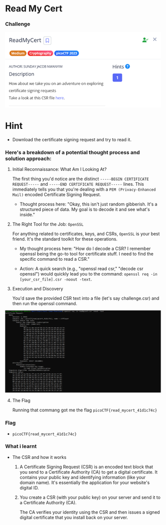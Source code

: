 # Read My Cert

### Challenge 

![challengeimage](../images/readmycertt.PNG)

# Hint 
- Download the certificate signing request and try to read it.

### Here's a breakdown of a potential thought process and solution approach:

1. Initial Reconnaissance: What Am I Looking At?

    The first thing you'd notice are the distinct `-----BEGIN CERTIFICATE REQUEST-----` and `-----END CERTIFICATE REQUEST-----` lines. This immediately tells you that you're dealing with a `PEM (Privacy-Enhanced Mail)` encoded Certificate Signing Request.
    - Thought process here: "Okay, this isn't just random gibberish. It's a structured piece of data. My goal is to decode it and see what's inside."

2. The Right Tool for the Job: `OpenSSL`

    For anything related to certificates, keys, and CSRs, `OpenSSL` is your best friend. It's the standard toolkit for these operations.

    - My thought process here: "How do I decode a CSR? I remember openssl being the go-to tool for certificate stuff. I need to find the specific command to read a CSR."

    - Action: A quick search (e.g., "openssl read csr," "decode csr openssl") would quickly lead you to the command: `openssl req -in [your_csr_file].csr -noout -text`.

3.  Execution and Discovery

    You'd save the provided CSR text into a file (let's say challenge.csr) and then run the openssl command.

![readmycertimg2](../images/readmycertimg2.PNG)

4. The Flag 

    Running that commang got me the flag `picoCTF{read_mycert_41d1c74c}`

### Flag

- `picoCTF{read_mycert_41d1c74c}`

### What i learnt 

- The CSR and how it works 

    1. A Certificate Signing Request (CSR) is an encoded text block that you send to a Certificate Authority (CA)   to get a digital certificate. It contains your public key and identifying information (like your domain name). It's essentially the application for your website's digital ID.

    2. You create a CSR (with your public key) on your server and send it to a Certificate Authority (CA).

        The CA verifies your identity using the CSR and then issues a signed digital certificate that you install back on your server.